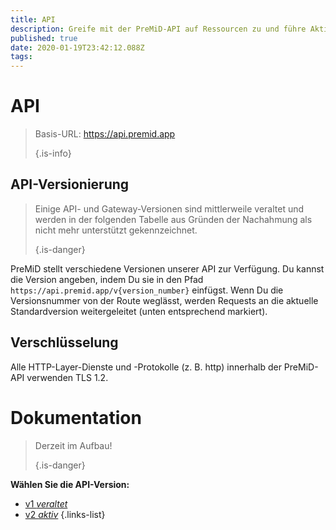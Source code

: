 ```yaml
---
title: API
description: Greife mit der PreMiD-API auf Ressourcen zu und führe Aktionen aus
published: true
date: 2020-01-19T23:42:12.088Z
tags:
---
```


# API

> Basis-URL: https://api.premid.app 
> 
> {.is-info}

## API-Versionierung
> Einige API- und Gateway-Versionen sind mittlerweile veraltet und werden in der folgenden Tabelle aus Gründen der Nachahmung als nicht mehr unterstützt gekennzeichnet. 
> 
> {.is-danger}

PreMiD stellt verschiedene Versionen unserer API zur Verfügung. Du kannst die Version angeben, indem Du sie in den Pfad `https://api.premid.app/v{version_number}` einfügst. Wenn Du die Versionsnummer von der Route weglässt, werden Requests an die aktuelle Standardversion weitergeleitet (unten entsprechend markiert).

## Verschlüsselung

Alle HTTP-Layer-Dienste und -Protokolle (z. B. http) innerhalb der PreMiD-API verwenden TLS 1.2.

# Dokumentation
> Derzeit im Aufbau! 
> 
> {.is-danger}

**Wählen Sie die API-Version:**
- [v1 *veraltet*](/dev/api/v1)
- [v2 *aktiv*](/dev/api/v2)
{.links-list}